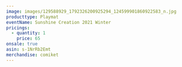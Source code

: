 ```yaml
---
image: images/129588929_1792326200925294_124599901860922583_n.jpg
producttype: Playmat
eventName: Sunshine Creation 2021 Winter
pricings:
  - quantity: 1
    price: 65
onsale: true
asin: s-1NrRb2Emt
merchandise: comiket
---
```

